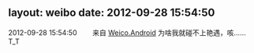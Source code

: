 layout: weibo
date: 2012-09-28 15:54:50
---
<meta name="referrer" content="no-referrer" />

2012-09-28 15:54:50  &nbsp;&nbsp;&nbsp;&nbsp;&nbsp;&nbsp; 来自 <a href="http://app.weibo.com/t/feed/l4RWD" rel="nofollow">Weico.Android</a>
为啥我就碰不上艳遇，咳……T_T ​​​

